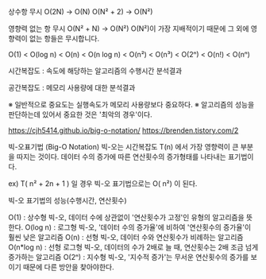 상수항 무시
O(2N) -> O(N)
O(N² + 2) -> O(N²)

영향력 없는 항 무시
O(N² + N) -> O(N²)
O(N²)이 가장 지배적이기 때문에 그 외에 영향력이 없는 항들은 무시합니다.

O(1) < O(log n) < O(n) < O(n log n) < O(n²)  < O(n³)  < O(2ⁿ) < O(n!) < O(nⁿ)

시간복잡도 :  속도에 해당하는 알고리즘의 수행시간 분석결과

공간복잡도 : 메모리 사용량에 대한 분석결과

※ 일반적으로 중요도는 실행속도가 메모리 사용량보다 중요하다.
※ 알고리즘의 성능을 판단하는데 있어서 중요한 것은 '최악의 경우'이다.

https://cjh5414.github.io/big-o-notation/
https://brenden.tistory.com/2


빅-오표기법 (Big-O Notation)
 빅-오는 시간복잡도 T(n) 에서 가장 영향력이 큰 부분을 따지는 것이다.
 데이터 수의 증가에 따른 연산횟수의 증가형태를 나타내는 표기법이다.

ex)  T( n² + 2n + 1 ) 일 경우 빅-오 표기법으로는  O( n²) 이 된다.

빅-오 표기법의 성능(수행시간, 연산횟수)

O(1) : 상수형 빅-오, 데이터 수에 상관없이 '연산횟수가 고정'인 유형의 알고리즘을 뜻한다.
O(log n) : 로그형 빅-오, '데이터 수의 증가율'에 비하여 '연산횟수의 증가율'이 훨씬 낮은 알고리즘
O(n) : 선형 빅-오, 데이터 수와 연산횟수가 비례하는 알고리즘
O(n*log n) : 선형 로그형 빅-오, 데이터의 수가 2배로 늘 때, 연산횟수는 2배 조금 넘게 증가하는 알고리즘
O(2ⁿ) : 지수형 빅-오, '지수적 증가'는 무서운 연산횟수의 증가를 보이기 때문에 다른 방안을 찾아야한다.